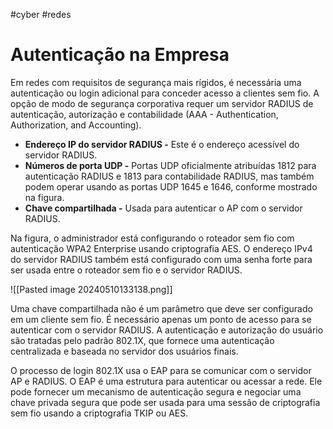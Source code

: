 #cyber #redes 
# Autenticação na Empresa

Em redes com requisitos de segurança mais rígidos, é necessária uma autenticação ou login adicional para conceder acesso a clientes sem fio. A opção de modo de segurança corporativa requer um servidor RADIUS de autenticação, autorização e contabilidade (AAA - Authentication, Authorization, and Accounting).

- **Endereço IP do servidor RADIUS -** Este é o endereço acessível do servidor RADIUS.
- **Números de porta UDP -** Portas UDP oficialmente atribuídas 1812 para autenticação RADIUS e 1813 para contabilidade RADIUS, mas também podem operar usando as portas UDP 1645 e 1646, conforme mostrado na figura.
- **Chave compartilhada -** Usada para autenticar o AP com o servidor RADIUS.

Na figura, o administrador está configurando o roteador sem fio com autenticação WPA2 Enterprise usando criptografia AES. O endereço IPv4 do servidor RADIUS também está configurado com uma senha forte para ser usada entre o roteador sem fio e o servidor RADIUS.

![[Pasted image 20240510133138.png]]

Uma chave compartilhada não é um parâmetro que deve ser configurado em um cliente sem fio. É necessário apenas um ponto de acesso para se autenticar com o servidor RADIUS. A autenticação e autorização do usuário são tratadas pelo padrão 802.1X, que fornece uma autenticação centralizada e baseada no servidor dos usuários finais.

O processo de login 802.1X usa o EAP para se comunicar com o servidor AP e RADIUS. O EAP é uma estrutura para autenticar ou acessar a rede. Ele pode fornecer um mecanismo de autenticação segura e negociar uma chave privada segura que pode ser usada para uma sessão de criptografia sem fio usando a criptografia TKIP ou AES.












